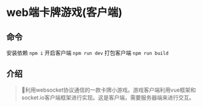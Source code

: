# web端卡牌游戏(客户端)
## 命令
安装依赖
```npm i```
开启客户端
```npm run dev```
打包客户端
```npm run build```
## 介绍
> 利用websocket协议通信的一款卡牌小游戏。游戏客户端利用vue框架和socket.io客户端框架进行实现。这是客户端，需要服务器端来进行交互。